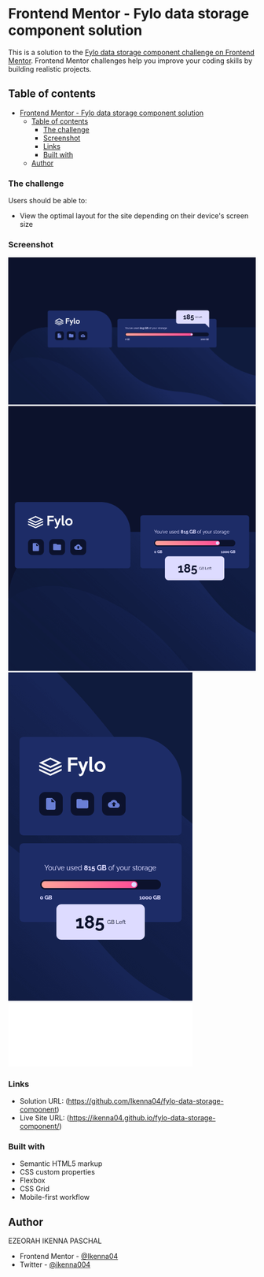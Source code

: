 # Frontend Mentor - Fylo data storage component solution

This is a solution to the
[Fylo data storage component challenge on Frontend Mentor](https://www.frontendmentor.io/challenges/fylo-data-storage-component-1dZPRbV5n).
Frontend Mentor challenges help you improve your coding skills by building
realistic projects.

## Table of contents

- [Frontend Mentor - Fylo data storage component solution](#frontend-mentor---fylo-data-storage-component-solution)
  - [Table of contents](#table-of-contents)
    - [The challenge](#the-challenge)
    - [Screenshot](#screenshot)
    - [Links](#links)
    - [Built with](#built-with)
  - [Author](#author)

### The challenge

Users should be able to:

- View the optimal layout for the site depending on their device's screen size

### Screenshot

![](./screen-shots/Screenshot%202023-12-21%20at%2000-15-36%20Fylo%20Data%20Storage%20Component.png)
![](./screen-shots/Screenshot%202023-12-21%20at%2000-15-49%20Fylo%20Data%20Storage%20Component.png)
![](./screen-shots/Screenshot%202023-12-21%20at%2000-16-12%20Fylo%20Data%20Storage%20Component.png)

### Links

- Solution URL: (https://github.com/Ikenna04/fylo-data-storage-component)
- Live Site URL: (https://ikenna04.github.io/fylo-data-storage-component/)

### Built with

- Semantic HTML5 markup
- CSS custom properties
- Flexbox
- CSS Grid
- Mobile-first workflow

## Author

EZEORAH IKENNA PASCHAL

<!-- - Website - [Add your name here](https://www.your-site.com) -->

- Frontend Mentor - [@Ikenna04](https://www.frontendmentor.io/profile/Ikenna04)
- Twitter - [@ikenna004](https://www.twitter.com/ikenna004)
